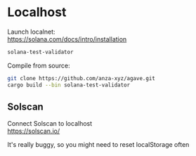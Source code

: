 # Localhost

Launch localnet:  
https://solana.com/docs/intro/installation

```bash
solana-test-validator
```

Compile from source:

```bash
git clone https://github.com/anza-xyz/agave.git
cargo build --bin solana-test-validator
```

## Solscan

Connect Solscan to localhost  
https://solscan.io/

It's really buggy, so you might need to reset localStorage often
